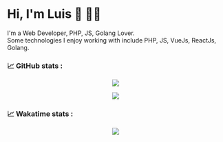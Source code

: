 # Hi, I'm Luis  👋 :man_technologist:	
I'm a Web Developer, PHP, JS, Golang Lover.
<br />
Some technologies I enjoy working with include PHP, JS, VueJs, ReactJs, Golang.

### :chart_with_upwards_trend: GitHub stats : 
<p align="center">
  <img align="center" src="https://github-readme-stats.vercel.app/api?username=luisfercho&show_icons=true&theme=vue-dark&count_private=true" />
</p>
<p align="center">
  <img align="center" src="https://github-readme-stats.vercel.app/api/top-langs/?username=luisfercho&layout=compact&show_icons=true&theme=vue-dark" />
</p>

### :chart_with_upwards_trend: Wakatime stats : 
<p align="center">
  <img align="center" src="https://github-readme-stats.vercel.app/api/wakatime?username=luisfercho&layuout=compact&theme=vue-dark" />
</p>
